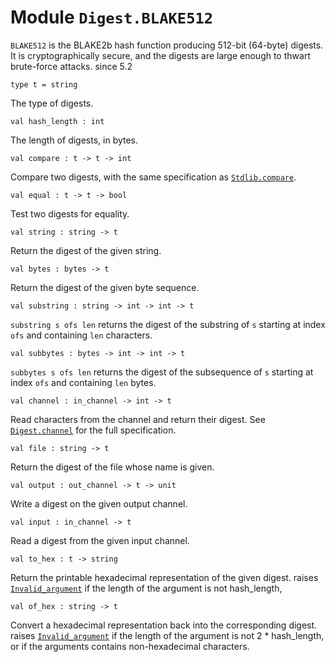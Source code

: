 # Module `Digest.BLAKE512`
`BLAKE512` is the BLAKE2b hash function producing 512-bit (64-byte) digests. It is cryptographically secure, and the digests are large enough to thwart brute-force attacks.
since 5.2
```
type t = string
```
The type of digests.
```
val hash_length : int
```
The length of digests, in bytes.
```
val compare : t -> t -> int
```
Compare two digests, with the same specification as [`Stdlib.compare`](./Stdlib.md#val-compare).
```
val equal : t -> t -> bool
```
Test two digests for equality.
```
val string : string -> t
```
Return the digest of the given string.
```
val bytes : bytes -> t
```
Return the digest of the given byte sequence.
```
val substring : string -> int -> int -> t
```
`substring s ofs len` returns the digest of the substring of `s` starting at index `ofs` and containing `len` characters.
```
val subbytes : bytes -> int -> int -> t
```
`subbytes s ofs len` returns the digest of the subsequence of `s` starting at index `ofs` and containing `len` bytes.
```
val channel : in_channel -> int -> t
```
Read characters from the channel and return their digest. See [`Digest.channel`](./Stdlib-Digest.md#val-channel) for the full specification.
```
val file : string -> t
```
Return the digest of the file whose name is given.
```
val output : out_channel -> t -> unit
```
Write a digest on the given output channel.
```
val input : in_channel -> t
```
Read a digest from the given input channel.
```
val to_hex : t -> string
```
Return the printable hexadecimal representation of the given digest.
raises [`Invalid_argument`](./Stdlib.md#exception-Invalid_argument) if the length of the argument is not hash\_length,
```
val of_hex : string -> t
```
Convert a hexadecimal representation back into the corresponding digest.
raises [`Invalid_argument`](./Stdlib.md#exception-Invalid_argument) if the length of the argument is not 2 \* hash\_length, or if the arguments contains non-hexadecimal characters.